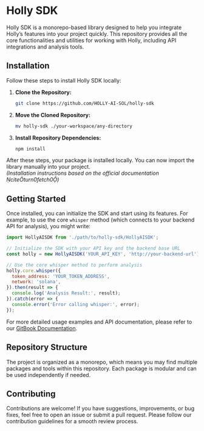 # Holly SDK

Holly SDK is a monorepo-based library designed to help you integrate Holly’s features into your project quickly. This repository provides all the core functionalities and utilities for working with Holly, including API integrations and analysis tools.

## Installation

Follow these steps to install Holly SDK locally:

1. **Clone the Repository:**

   ```bash
   git clone https://github.com/HOLLY-AI-SOL/holly-sdk
   ```

2. **Move the Cloned Repository:**

   ```bash
   mv holly-sdk ./your-workspace/any-directory
   ```

3. **Install Repository Dependencies:**

   ```bash
   npm install
   ```

After these steps, your package is installed locally. You can now import the library manually into your project.  
*(Installation instructions based on the official documentation citeturn0fetch0)*

## Getting Started

Once installed, you can initialize the SDK and start using its features. For example, to use the core `whisper` method (which connects to your backend API for analysis), you might write:

```js
import HollyAISDK from './path/to/holly-sdk/HollyAISDK';

// Initialize the SDK with your API key and the backend base URL
const holly = new HollyAISDK('YOUR_API_KEY', 'http://your-backend-url');

// Use the core whisper method to perform analysis
holly.core.whisper({
  token_address: 'YOUR_TOKEN_ADDRESS',
  network: 'solana',
}).then(result => {
  console.log('Analysis Result:', result);
}).catch(error => {
  console.error('Error calling whisper:', error);
});
```

For more detailed usage examples and API documentation, please refer to our [GitBook Documentation](https://holly-2.gitbook.io/holly).

## Repository Structure

The project is organized as a monorepo, which means you may find multiple packages and tools within this repository. Each package is modular and can be used independently if needed.

## Contributing

Contributions are welcome! If you have suggestions, improvements, or bug fixes, feel free to open an issue or submit a pull request. Please follow our contribution guidelines for a smooth review process.
